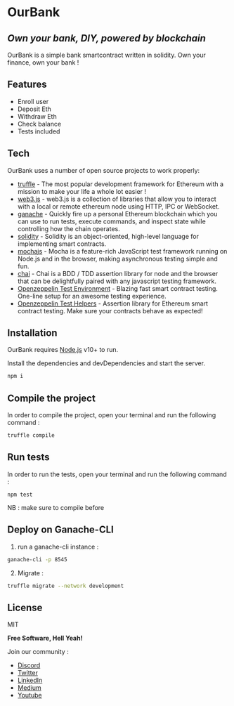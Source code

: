 # OurBank
## _Own your bank, DIY, powered by blockchain_

OurBank is a simple bank smartcontract written in solidity. Own your finance, own your bank !

## Features

- Enroll user
- Deposit Eth
- Withdraw Eth
- Check balance
- Tests included

## Tech

OurBank uses a number of open source projects to work properly:

- [truffle](https://www.trufflesuite.com/truffle) - The most popular development framework for Ethereum with a mission to make your life a whole lot easier !
- [web3.js](https://web3js.readthedocs.io/en/v1.3.4/) - web3.js is a collection of libraries that allow you to interact with a local or remote ethereum node using HTTP, IPC or WebSocket.
- [ganache](https://www.trufflesuite.com/ganache) - Quickly fire up a personal Ethereum blockchain which you can use to run tests, execute commands, and inspect state while controlling how the chain operates.
- [solidity](https://docs.soliditylang.org/en/latest/) - Solidity is an object-oriented, high-level language for implementing smart contracts.
- [mochajs](https://mochajs.org/) - Mocha is a feature-rich JavaScript test framework running on Node.js and in the browser, making asynchronous testing simple and fun.
- [chai](https://www.chaijs.com/) - Chai is a BDD / TDD assertion library for node and the browser that can be delightfully paired with any javascript testing framework.
- [Openzeppelin Test Environment](https://docs.openzeppelin.com/test-environment/0.1/) - Blazing fast smart contract testing. One-line setup for an awesome testing experience.
- [Openzeppelin Test Helpers](https://docs.openzeppelin.com/test-helpers/0.5/) - Assertion library for Ethereum smart contract testing. Make sure your contracts behave as expected!

## Installation

OurBank requires [Node.js](https://nodejs.org/) v10+ to run.

Install the dependencies and devDependencies and start the server.

```sh
npm i
```

## Compile the project
In order to compile the project, open your terminal and run the following command :
```sh
truffle compile
```


## Run tests

In order to run the tests, open your terminal and run the following command :
```
npm test
```

NB : make sure to compile before

## Deploy on Ganache-CLI
1) run a ganache-cli instance :
```sh
ganache-cli -p 8545
```

2) Migrate :
```sh
truffle migrate --network development
```

## License

MIT

**Free Software, Hell Yeah!**

Join our community :
- [Discord](https://discord.com/invite/uhUjd6UHar)
- [Twitter](https://twitter.com/OhreeeOfficial)
- [LinkedIn](https://www.linkedin.com/showcase/ohreee/)
- [Medium](https://ohreee.medium.com/)
- [Youtube](https://www.youtube.com/channel/UCTM1Zk9rDvcsGg_ecAvSqhA)